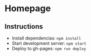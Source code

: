 # Homepage

## Instructions

- Install dependencias: `npm install`
- Start development server: `npm start`
- Deploy to gh-pages: `npm run deploy`